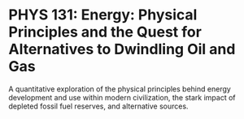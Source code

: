 # PHYS 131: Energy: Physical Principles and the Quest for Alternatives to Dwindling Oil and Gas

A quantitative exploration of the physical principles behind energy development and use within modern civilization, the stark impact of depleted fossil fuel reserves, and alternative sources.